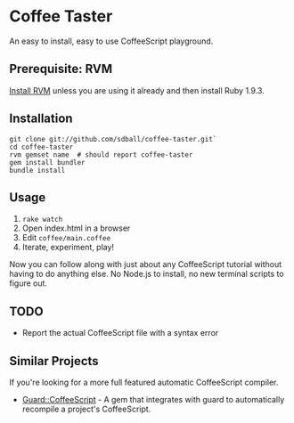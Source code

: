 # Coffee Taster

An easy to install, easy to use CoffeeScript playground.

## Prerequisite: RVM

[Install RVM](http://octopress.org/docs/setup/rvm) unless you are using it already and then install Ruby 1.9.3.

## Installation

```
git clone git://github.com/sdball/coffee-taster.git`
cd coffee-taster
rvm gemset name  # should report coffee-taster
gem install bundler
bundle install
```

## Usage

1. `rake watch`
2. Open index.html in a browser
3. Edit `coffee/main.coffee`
4. Iterate, experiment, play!

Now you can follow along with just about any CoffeeScript tutorial without
having to do anything else. No Node.js to install, no new terminal scripts to
figure out.

## TODO

- Report the actual CoffeeScript file with a syntax error

## Similar Projects

If you're looking for a more full featured automatic CoffeeScript compiler.

- [Guard::CoffeeScript](https://github.com/netzpirat/guard-coffeescript) - A gem that integrates with guard to automatically recompile a project's CoffeeScript.

